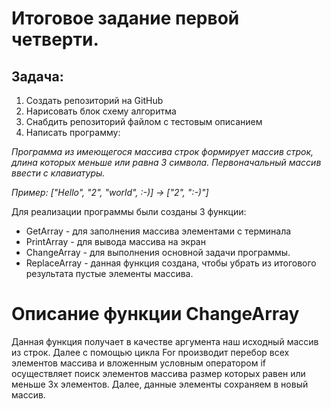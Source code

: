 # Итоговое задание первой четверти.
## Задача:


1. Создать репозиторий на GitHub
2. Нарисовать блок схему алгоритма
3. Снабдить репозиторий файлом с тестовым описанием
4. Написать программу:

_Программа из имеющегося массива строк формирует массив
строк, длина которых меньше или равна 3 символа. Первоначальный массив
ввести с клавиатуры._

_Пример:
["Hello", "2", "world", :-)] -> ["2", ":-)"]_

Для реализации программы были созданы 3 функции: 
* GetArray - для заполнения массива элементами с терминала
* PrintArray - для вывода массива на экран
* ChangeArray - для выполнения основной задачи программы. 
* ReplaceArray - данная функция создана, чтобы убрать из итогового результата пустые элементы массива. 

# Описание функции ChangeArray
Данная функция получает в качестве аргумента наш исходный массив из строк.
Далее с помощью цикла For производит перебор всех элементов массива и вложенным условным оператором if осуществляет поиск элементов массива размер которых равен или меньше 3х элементов. Далее, данные элементы сохраняем в новый массив.


